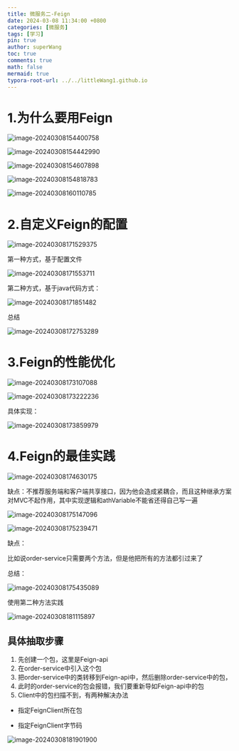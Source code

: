 ```yaml
---
title: 微服务二-Feign
date: 2024-03-08 11:34:00 +0800
categories: [微服务]
tags: [学习]
pin: true
author: superWang
toc: true
comments: true
math: false
mermaid: true
typora-root-url: ../../littleWang1.github.io
---
```


# 1.为什么要用Feign

![image-20240308154400758](/assets/blog_res/2024-03-08-微服务二.assets/image-20240308154400758.png)

![image-20240308154442990](/assets/blog_res/2024-03-08-微服务二.assets/image-20240308154442990.png)

![image-20240308154607898](/assets/blog_res/2024-03-08-微服务二.assets/image-20240308154607898.png)

![image-20240308154818783](/assets/blog_res/2024-03-08-微服务二.assets/image-20240308154818783.png)

![image-20240308160110785](/assets/blog_res/2024-03-08-微服务二.assets/image-20240308160110785.png)

# 2.自定义Feign的配置

![image-20240308171529375](/assets/blog_res/2024-03-08-微服务二.assets/image-20240308171529375.png)

第一种方式，基于配置文件

![image-20240308171553711](/assets/blog_res/2024-03-08-微服务二.assets/image-20240308171553711.png)

第二种方式，基于java代码方式：

![image-20240308171851482](/assets/blog_res/2024-03-08-微服务二.assets/image-20240308171851482.png)

总结

![image-20240308172753289](/assets/blog_res/2024-03-08-微服务二.assets/image-20240308172753289.png)

# 3.Feign的性能优化

![image-20240308173107088](/assets/blog_res/2024-03-08-微服务二.assets/image-20240308173107088.png)

![image-20240308173222236](/assets/blog_res/2024-03-08-微服务二.assets/image-20240308173222236.png)

具体实现：

![image-20240308173859979](/assets/blog_res/2024-03-08-微服务二.assets/image-20240308173859979.png)

# 4.Feign的最佳实践

![image-20240308174630175](/assets/blog_res/2024-03-08-微服务二.assets/image-20240308174630175.png)

缺点：不推荐服务端和客户端共享接口，因为他会造成紧耦合，而且这种继承方案对MVC不起作用，其中实现逻辑和athVariable不能省还得自己写一遍

![image-20240308175147096](/assets/blog_res/2024-03-08-微服务二.assets/image-20240308175147096.png)

![image-20240308175239471](/assets/blog_res/2024-03-08-微服务二.assets/image-20240308175239471.png)

缺点：

比如说order-service只需要两个方法，但是他把所有的方法都引过来了

总结：

![image-20240308175435089](/assets/blog_res/2024-03-08-微服务二.assets/image-20240308175435089.png)

使用第二种方法实践

![image-20240308181115897](/assets/blog_res/2024-03-08-微服务二.assets/image-20240308181115897.png)

## 具体抽取步骤

1. 先创建一个包，这里是Feign-api
2. 在order-service中引入这个包
3. 把order-service中的类转移到Feign-api中，然后删除order-service中的包，
4. 此时的order-service的包会报错，我们要重新导如Feign-api中的包
5. Client中的包扫描不到，有两种解决办法

- 指定FeignClient所在包

- 指定FeignClient字节码

![image-20240308181901900](/assets/blog_res/2024-03-08-微服务二.assets/image-20240308181901900.png)

